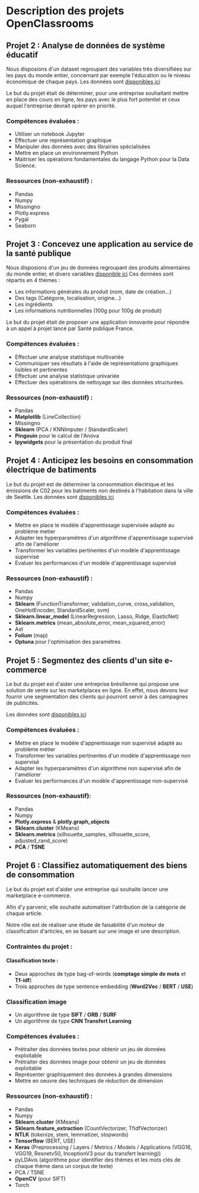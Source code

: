 # Description des projets OpenClassrooms


## Projet 2 : Analyse de données de système éducatif

Nous disposions d'un dataset regroupant des variables très diversifiées sur les pays du monde entier, concernant par exemple l'éducation ou le niveau économique de chaque pays.
Les données sont [disponibles ici](https://datacatalog.worldbank.org/search/dataset/0038480)

Le but du projet était de déterminer, pour une entreprise souhaitant mettre en place des cours en ligne, les pays avec le plus fort potentiel et ceux auquel l'entreprise devrait opérer en priorité.

### Compétences évaluées :
- Utiliser un notebook Jupyter
- Effectuer une représentation graphique
- Manipuler des données avec des librairies spécialisées
- Mettre en place un environnement Python
- Maitriser les opérations fondamentales du langage Python pour la Data Science.


### Ressources (non-exhaustif) :
- Pandas
- Numpy
- Missingno
- Plotly.express
- Pygal
- Seaborn


## Projet 3 : Concevez une application au service de la santé publique

Nous disposions d'un jeu de données regroupant des produits alimentaires du monde entier, et divers variables [disponible ici](https://world.openfoodfacts.org/data/data-fields.txt)
Ces données sont répartis en 4 thèmes :
- Les informations générales du produit (nom, date de création...)
- Des tags (Catégorie, localisation, origine...)
- Les ingrédients
- Les informations nutritionnelles (100g pour 100g de produit)

Le but du projet était de proposer une application innovante pour répondre à un appel à projet lancé par Santé publique France.

### Compétences évaluées :
- Effectuer une analyse statistique multivariée
- Communiquer ses résultats à l'aide de représentations graphiques lisibles et pertinentes
- Effectuer une analyse statistique univariée
- Effectuer des opératirons de nettoyage sur des données structurées.

### Ressources (non-exhaustif) :
- Pandas
- __Matplotlib__ (LineCollection)
- Missingno
- __Sklearn__ (PCA / KNNImputer / StandardScaler)
- __Pingouin__ pour le calcul de l'Anova
- __Ipywidgets__ pour la présentation du produit final

## Projet 4 : Anticipez les besoins en consommation électrique de batiments

Le but du projet est de déterminer la consommation électrique et les émissions de C02 pour les batiments non destinés à l'habitation dans la ville de Seattle.
Les données sont [disponibles ici](https://www.kaggle.com/city-of-seattle/sea-building-energy-benchmarking#2015-building-energy-benchmarking.csv)

### Compétences évaluées :
- Mettre en place le modèle d'apprentissage supervisée adapté au problème metier
- Adapter les hyperparamètres d'un algorithme d'apprentissage supervisé afin de l'améliorer
- Transformer les variables pertinentes d'un modèle d'apprentissage supervisé
- Evaluer les performances d'un modèle d'apprentissage supervisé

### Ressources (non-exhaustif) :
- Pandas
- Numpy
- __Sklearn__ (FunctionTransformer, validation_curve, cross_validation, OneHotEncoder, StandardScaler, svm)
- __Sklearn.linear_model__ (LinearRegression, Lasso, Ridge, ElasticNet)
- __Sklearn.metrics__ (mean_absolute_error, mean_squared_error)
- Ast
- __Folium__ (map)
- __Optuna__ pour l'optimisation des paramètres


## Projet 5 : Segmentez des clients d'un site e-commerce

Le but du projet est d'aider une entreprise brésilienne qui propose une solution de vente sur les marketplaces en ligne.
En effet, nous devons leur fournir une segmentation des clients qui pourront servir à des campagnes de publicités.

Les données sont [disponibles ici](https://www.kaggle.com/olistbr/brazilian-ecommerce)

### Compétences évaluées :
- Mettre en place le modèle d'apprentissage non supervisé adapté au problème métier
- Transformer les variables pertinentes d'un modèle d'apprentissage non supervisé
- Adapter les hyperparamètres d'un algorithme non supervisé afin de l'améliorer
- Evaluer les performances d'un modèle d'apprentissage non-supervisé

### Ressources (non-exhaustif):
- Pandas
- Numpy
- __Plotly.express__ & __plotly.graph_objects__
- __Sklearn.cluster__ (KMeans)
- __Sklearn.metrics__ (silhouette_samples, silhouette_score, adjusted_rand_score)
- __PCA__ / __TSNE__


## Projet 6 : Classifiez automatiquement des biens de consommation

Le but du projet est d'aider une entreprise qui souhaite lancer une marketplace e-commerce.

Afin d'y parvenir, elle souhaite automatiser l'attribution de la catégorie de chaque article.

Notre rôle est de réaliser une étude de faisabilité d'un moteur de classification d'articles, en se basant sur une image et une description.

### Contraintes du projet :

#### Classification texte :
- Deux approches de type bag-of-words (__comptage simple de mots__ et __Tf-idf__)
- Trois approches de type sentence embedding (__Word2Vec__ / __BERT__ / __USE__)

### Classification image
- Un algorithme de type __SIFT__ / __ORB__ / __SURF__
- Un algorithme de type __CNN Transfert Learning__

### Compétences évaluées :

- Prétraiter des données textes pour obtenir un jeu de données exploitable
- Prétraiter des données image pour obtenir un jeu de données exploitable
- Représenter graphiquement des données à grandes dimensions
- Mettre en oeuvre des techniques de réduction de dimension

### Ressources (non-exhaustif) :
- Pandas
- Numpy
- __Sklearn.cluster__ (KMeans)
- __Sklearn.feature_extraction__ (CountVectorizer, TfidfVectorizer)
- __NTLK__ (tokenize, stem, lemmatizer, stopwords)
- __Tensorflow__ (BERT, USE)
- __Keras__ (Preprocessing / Layers / Metrics / Models / Applications (VGG16, VGG19, Resnetv50, InceptionV3 pour du transfert learning))
- pyLDAvis (algorithme pour identifier des thèmes et les mots clés de chaque thème dans un corpus de texte)
- PCA / TSNE
- __OpenCV__ (pour SIFT)
- Torch

